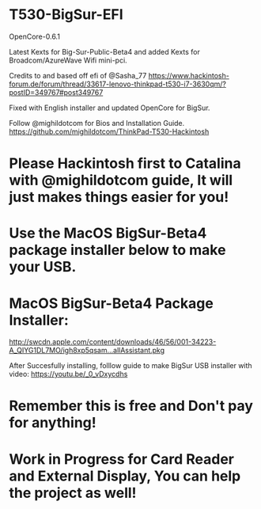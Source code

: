 # T530-BigSur-EFI
OpenCore-0.6.1 

Latest Kexts for Big-Sur-Public-Beta4 and added Kexts for Broadcom/AzureWave Wifi mini-pci.

Credits to and based off efi of @Sasha_77 https://www.hackintosh-forum.de/forum/thread/33617-lenovo-thinkpad-t530-i7-3630qm/?postID=349767#post349767

Fixed with English installer and updated OpenCore for BigSur.

Follow @mighildotcom for Bios and Installation Guide. https://github.com/mighildotcom/ThinkPad-T530-Hackintosh

# Please Hackintosh first to Catalina with @mighildotcom guide, It will just makes things easier for you!

# Use the MacOS BigSur-Beta4 package installer below to make your USB.

# MacOS BigSur-Beta4 Package Installer: 
http://swcdn.apple.com/content/downloads/46/56/001-34223-A_QIYG1DL7MO/igh8xp5qsam...allAssistant.pkg

After Succesfully installing, folllow guide to make BigSur USB installer with video: https://youtu.be/_0_vDxycdhs

# Remember this is free and Don't pay for anything!

# Work in Progress for Card Reader and External Display, You can help the project as well!
